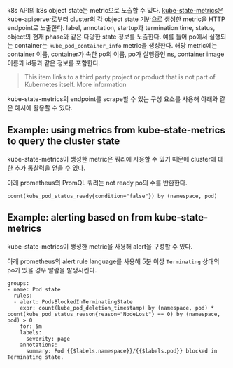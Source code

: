 k8s API의 k8s object state는 metric으로 노출할 수 있다. [kube-state-metrics](https://github.com/kubernetes/kube-state-metrics)은 kube-apiserver로부터 cluster의 각 object state 기반으로 생성한 metric을 HTTP endpoint로 노출한다. label, annotation, startup과 termination time, status, object의 현재 phase와 같은 다양한 state 정보를 노출한다. 예를 들어 po에서 실행되는 container는 `kube_pod_container_info` metric을 생성한다. 해당 metric에는 container 이름, container가 속한 po의 이름, po가 실행중인 ns, container image 이름과 id등과 같은 정보를 포함한다.

> This item links to a third party project or product that is not part of Kubernetes itself. More information

kube-state-metrics의 endpoint를 scrape할 수 있는 구성 요소를 사용해 아래와 같은 예시에 활용할 수 있다.

## Example: using metrics from kube-state-metrics to query the cluster state 
kube-state-metrics이 생성한 metric은 쿼리에 사용할 수 있기 때문에 cluster에 대한 추가 통찰력을 얻을 수 있다.

아래 prometheus의 PromQL 쿼리는 not ready po의 수를 반환한다.
```
count(kube_pod_status_ready{condition="false"}) by (namespace, pod)
```

## Example: alerting based on from kube-state-metrics
kube-state-metrics이 생성한 metric을 사용해 alert을 구성할 수 있다.

아래 prometheus의 alert rule language를 사용해 5분 이상 `Terminating` 상태의 po가 있을 경우 알람을 발생시킨다.
```
groups:
- name: Pod state
  rules:
  - alert: PodsBlockedInTerminatingState
    expr: count(kube_pod_deletion_timestamp) by (namespace, pod) * count(kube_pod_status_reason{reason="NodeLost"} == 0) by (namespace, pod) > 0
    for: 5m
    labels:
      severity: page
    annotations:
      summary: Pod {{$labels.namespace}}/{{$labels.pod}} blocked in Terminating state.
```